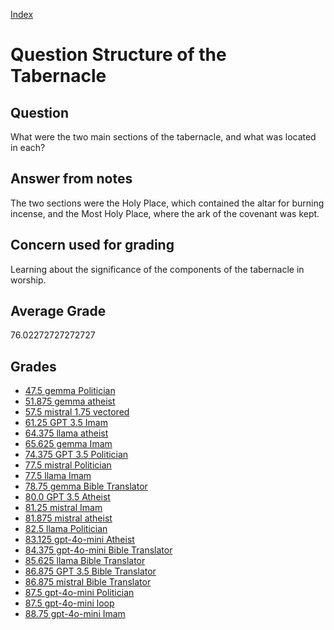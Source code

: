 
[Index](../../index.md)
# Question Structure of the Tabernacle
## Question
What were the two main sections of the tabernacle, and what was located in each?

## Answer from notes
The two sections were the Holy Place, which contained the altar for burning incense, and the Most Holy Place, where the ark of the covenant was kept.

## Concern used for grading
Learning about the significance of the components of the tabernacle in worship.

## Average Grade
76.02272727272727

## Grades
 * [47.5 gemma Politician](../answers/gemma_Politician/Structure_of_the_Tabernacle.md)
 * [51.875 gemma atheist](../answers/gemma_atheist/Structure_of_the_Tabernacle.md)
 * [57.5 mistral 1.75 vectored](../answers/mistral_1.75_vectored/Structure_of_the_Tabernacle.md)
 * [61.25 GPT 3.5 Imam](../answers/GPT_3.5_Imam/Structure_of_the_Tabernacle.md)
 * [64.375 llama atheist](../answers/llama_atheist/Structure_of_the_Tabernacle.md)
 * [65.625 gemma Imam](../answers/gemma_Imam/Structure_of_the_Tabernacle.md)
 * [74.375 GPT 3.5 Politician](../answers/GPT_3.5_Politician/Structure_of_the_Tabernacle.md)
 * [77.5 mistral Politician](../answers/mistral_Politician/Structure_of_the_Tabernacle.md)
 * [77.5 llama Imam](../answers/llama_Imam/Structure_of_the_Tabernacle.md)
 * [78.75 gemma Bible Translator](../answers/gemma_Bible_Translator/Structure_of_the_Tabernacle.md)
 * [80.0 GPT 3.5 Atheist](../answers/GPT_3.5_Atheist/Structure_of_the_Tabernacle.md)
 * [81.25 mistral Imam](../answers/mistral_Imam/Structure_of_the_Tabernacle.md)
 * [81.875 mistral atheist](../answers/mistral_atheist/Structure_of_the_Tabernacle.md)
 * [82.5 llama Politician](../answers/llama_Politician/Structure_of_the_Tabernacle.md)
 * [83.125 gpt-4o-mini Atheist](../answers/gpt-4o-mini_Atheist/Structure_of_the_Tabernacle.md)
 * [84.375 gpt-4o-mini Bible Translator](../answers/gpt-4o-mini_Bible_Translator/Structure_of_the_Tabernacle.md)
 * [85.625 llama Bible Translator](../answers/llama_Bible_Translator/Structure_of_the_Tabernacle.md)
 * [86.875 GPT 3.5 Bible Translator](../answers/GPT_3.5_Bible_Translator/Structure_of_the_Tabernacle.md)
 * [86.875 mistral Bible Translator](../answers/mistral_Bible_Translator/Structure_of_the_Tabernacle.md)
 * [87.5 gpt-4o-mini Politician](../answers/gpt-4o-mini_Politician/Structure_of_the_Tabernacle.md)
 * [87.5 gpt-4o-mini loop](../answers/gpt-4o-mini_loop/Structure_of_the_Tabernacle.md)
 * [88.75 gpt-4o-mini Imam](../answers/gpt-4o-mini_Imam/Structure_of_the_Tabernacle.md)
